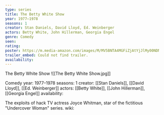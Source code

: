 ```yaml
---
type: series
title: The Betty White Show
year: 1977–1978
seasons: 1
creator: Stan Daniels, David Lloyd, Ed. Weinberger
actors: Betty White, John Hillerman, Georgia Engel
genre: Comedy
seen:
rating: 
poster: https://m.media-amazon.com/images/M/MV5BNTA4MGFiZjAtYjJlMy00NDNkLWI5YWItOTE2MDlmOGNjMWU5XkEyXkFqcGdeQXVyMjcyMDU4NA@@._V1_SX300.jpg
trailer_embed: Could not find trailer.
availability:
---
```

The Betty White Show
![[The Betty White Show.jpg]]

Comedy
year: 1977–1978
seasons: 1
creator: [[Stan Daniels]], [[David Lloyd]], [[Ed. Weinberger]]
actors: [[Betty White]], [[John Hillerman]], [[Georgia Engel]]
availability:

The exploits of hack TV actress Joyce Whitman, star of the fictitious "Undercover Woman" series.
wiki: 


